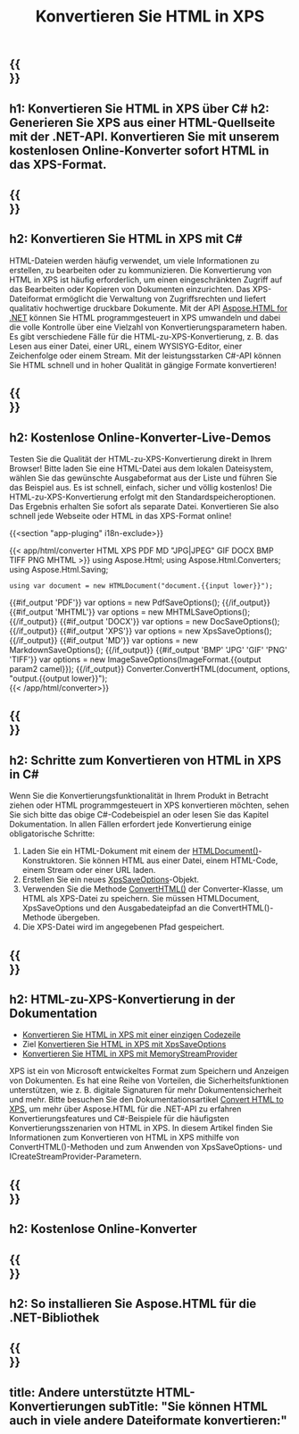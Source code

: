 ﻿---
translation: true
template: /templates/_template-conversion-child.md
title: Konvertieren Sie HTML in XPS
description: Konvertieren Sie HTML in XSP in C#. HTML-Seite als XPS in C#-Code speichern. Probieren Sie den Online-HTML-zu-XPS-Konverter kostenlos aus!
url: /net/conversion/html-to-xps/
family: html
platformtag: net
feature: conversion
informat: HTML
outformat: XPS
otherformats: PDF DOCX GIF JPEG PNG TIFF BMP XHTML MHTML MD
---

{{<section banner>}}
---
h1: Konvertieren Sie HTML in XPS über C#
h2: Generieren Sie XPS aus einer HTML-Quellseite mit der .NET-API. Konvertieren Sie mit unserem kostenlosen Online-Konverter sofort HTML in das XPS-Format.
---

{{<section overview>}}
---
h2: Konvertieren Sie HTML in XPS mit C#
---

HTML-Dateien werden häufig verwendet, um viele Informationen zu erstellen, zu bearbeiten oder zu kommunizieren. Die Konvertierung von HTML in XPS ist häufig erforderlich, um einen eingeschränkten Zugriff auf das Bearbeiten oder Kopieren von Dokumenten einzurichten. Das XPS-Dateiformat ermöglicht die Verwaltung von Zugriffsrechten und liefert qualitativ hochwertige druckbare Dokumente. Mit der API [Aspose.HTML for .NET](https://products.aspose.com/html/net/) können Sie HTML programmgesteuert in XPS umwandeln und dabei die volle Kontrolle über eine Vielzahl von Konvertierungsparametern haben. Es gibt verschiedene Fälle für die HTML-zu-XPS-Konvertierung, z. B. das Lesen aus einer Datei, einer URL, einem WYSISYG-Editor, einer Zeichenfolge oder einem Stream. Mit der leistungsstarken C#-API können Sie HTML schnell und in hoher Qualität in gängige Formate konvertieren!

{{<section demos>}}
---
h2: Kostenlose Online-Konverter-Live-Demos
---

Testen Sie die Qualität der HTML-zu-XPS-Konvertierung direkt in Ihrem Browser! Bitte laden Sie eine HTML-Datei aus dem lokalen Dateisystem, wählen Sie das gewünschte Ausgabeformat aus der Liste und führen Sie das Beispiel aus. Es ist schnell, einfach, sicher und völlig kostenlos! Die HTML-zu-XPS-Konvertierung erfolgt mit den Standardspeicheroptionen. Das Ergebnis erhalten Sie sofort als separate Datei. Konvertieren Sie also schnell jede Webseite oder HTML in das XPS-Format online!

{{<section "app-pluging" i18n-exclude>}}

{{< app/html/converter HTML  XPS PDF MD "JPG|JPEG" GIF DOCX BMP TIFF PNG MHTML >}}
using Aspose.Html;
using Aspose.Html.Converters;
using Aspose.Html.Saving;

    using var document = new HTMLDocument("document.{{input lower}}");
{{#if_output 'PDF'}}
    var options = new PdfSaveOptions();
{{/if_output}}
{{#if_output 'MHTML'}}
    var options = new MHTMLSaveOptions();
{{/if_output}}
{{#if_output 'DOCX'}}
    var options = new DocSaveOptions();
{{/if_output}}
{{#if_output 'XPS'}}
    var options = new XpsSaveOptions();
{{/if_output}}
{{#if_output 'MD'}}
    var options = new MarkdownSaveOptions();
{{/if_output}}
{{#if_output 'BMP' 'JPG' 'GIF' 'PNG' 'TIFF'}}
    var options = new ImageSaveOptions(ImageFormat.{{output param2 camel}});
{{/if_output}}
    Converter.ConvertHTML(document, options, "output.{{output lower}}");   
{{< /app/html/converter>}} 


{{<section steps>}}
---
h2: Schritte zum Konvertieren von HTML in XPS in C#
---

Wenn Sie die Konvertierungsfunktionalität in Ihrem Produkt in Betracht ziehen oder HTML programmgesteuert in XPS konvertieren möchten, sehen Sie sich bitte das obige C#-Codebeispiel an oder lesen Sie das Kapitel Dokumentation. In allen Fällen erfordert jede Konvertierung einige obligatorische Schritte:
1. Laden Sie ein HTML-Dokument mit einem der [HTMLDocument()](https://reference.aspose.com/html/net/aspose.html/htmldocument/)-Konstruktoren. Sie können HTML aus einer Datei, einem HTML-Code, einem Stream oder einer URL laden.
1. Erstellen Sie ein neues [XpsSaveOptions](https://reference.aspose.com/html/net/aspose.html.saving/xpssaveoptions/)-Objekt.
1. Verwenden Sie die Methode [ConvertHTML()](https://reference.aspose.com/html/net/aspose.html.converters/converter/converthtml/) der Converter-Klasse, um HTML als XPS-Datei zu speichern. Sie müssen HTMLDocument, XpsSaveOptions und den Ausgabedateipfad an die ConvertHTML()-Methode übergeben.
1. Die XPS-Datei wird im angegebenen Pfad gespeichert.

{{<section documentation>}}
---
h2: HTML-zu-XPS-Konvertierung in der Dokumentation
---

  - <a href="https://docs.aspose.com/html/net/converting-between-formats/html-to-xps/#html-to-xps-by-a-single-line-of-code " target="_blank">Konvertieren Sie HTML in XPS mit einer einzigen Codezeile</a>
  - Ziel <a href="https://docs.aspose.com/html/net/converting-between-formats/html-to-xps/#convert-html-to-xps-in-c-using-xpssaveoptions" target="_blank">Konvertieren Sie HTML in XPS mit XpsSaveOptions</a>
  - <a href="https://docs.aspose.com/html/net/converting-between-formats/html-to-xps/#output-stream-providers" target="_blank">Konvertieren Sie HTML in XPS mit MemoryStreamProvider</a>

XPS ist ein von Microsoft entwickeltes Format zum Speichern und Anzeigen von Dokumenten. Es hat eine Reihe von Vorteilen, die Sicherheitsfunktionen unterstützen, wie z. B. digitale Signaturen für mehr Dokumentensicherheit und mehr. Bitte besuchen Sie den Dokumentationsartikel [Convert HTML to XPS,](https://docs.aspose.com/html/net/converting-between-formats/html-to-xps/) um mehr über Aspose.HTML für die .NET-API zu erfahren Konvertierungsfeatures und C#-Beispiele für die häufigsten Konvertierungsszenarien von HTML in XPS. In diesem Artikel finden Sie Informationen zum Konvertieren von HTML in XPS mithilfe von ConvertHTML()-Methoden und zum Anwenden von XpsSaveOptions- und ICreateStreamProvider-Parametern.

{{<section online-converters>}}
---
h2: Kostenlose Online-Konverter
---

{{<section get-started>}}
---
h2: So installieren Sie Aspose.HTML für die .NET-Bibliothek
---

{{<section other-conversions>}}
---
title: Andere unterstützte HTML-Konvertierungen
subTitle: "Sie können HTML auch in viele andere Dateiformate konvertieren:"
---